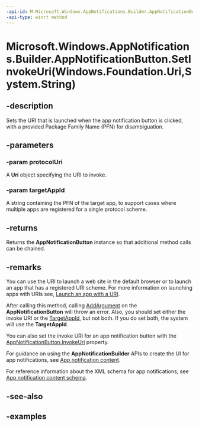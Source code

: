 ```yaml
---
-api-id: M:Microsoft.Windows.AppNotifications.Builder.AppNotificationButton.SetInvokeUri(Windows.Foundation.Uri,System.String)
-api-type: winrt method
---
```


# Microsoft.Windows.AppNotifications.Builder.AppNotificationButton.SetInvokeUri(Windows.Foundation.Uri,System.String)

<!--
public Microsoft.Windows.AppNotifications.Builder.AppNotificationButton SetInvokeUri (System.Uri protocolUri, string targetAppId);
-->


## -description

Sets the URI that is launched when the app notification button is clicked, with a provided Package Family Name (PFN) for disambiguation.

## -parameters

### -param protocolUri

A **Uri** object specifying the URI to invoke.

### -param targetAppId

A string containing the PFN of the target app, to support cases where multiple apps are registered for a single protocol scheme.

## -returns

Returns the **AppNotificationButton** instance so that additional method calls can be chained.

## -remarks

You can use the URI to launch a web site in the default browser or to launch an app that has a registered URI scheme. For more information on launching apps with URIs see, [Launch an app with a URI](/windows/uwp/launch-resume/launch-app-with-uri).

After calling this method, calling [AddArgument](xref:Microsoft.Windows.AppNotifications.Builder.AppNotificationButton.AddArgument(System.String,System.String)) on the **AppNotificationButton** will throw an error. Also, you should set either the invoke URI or the [TargetAppId](xref:Microsoft.Windows.AppNotifications.Builder.AppNotificationButton.TargetAppId), but not both. If you do set both, the system will use the **TargetAppId**.

You can also set the invoke URI for an app notification button with the [AppNotificationButton.InvokeUri](xref:Microsoft.Windows.AppNotifications.Builder.AppNotificationButton.InvokeUri) property.

For guidance on using the **AppNotificationBuilder** APIs to create the UI for app notifications, see [App notification content](/windows/apps/design/shell/tiles-and-notifications/adaptive-interactive-toasts).

For reference information about the XML schema for app notifications, see [App notification content schema](/windows/apps/design/shell/tiles-and-notifications/toast-schema).

## -see-also

## -examples


